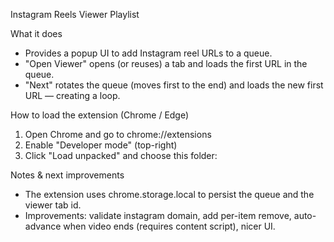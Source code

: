 Instagram Reels Viewer Playlist

What it does

- Provides a popup UI to add Instagram reel URLs to a queue.
- "Open Viewer" opens (or reuses) a tab and loads the first URL in the queue.
- "Next" rotates the queue (moves first to the end) and loads the new first URL — creating a loop.

How to load the extension (Chrome / Edge)

1. Open Chrome and go to chrome://extensions
2. Enable "Developer mode" (top-right)
3. Click "Load unpacked" and choose this folder:

Notes & next improvements

- The extension uses chrome.storage.local to persist the queue and the viewer tab id.
- Improvements: validate instagram domain, add per-item remove, auto-advance when video ends (requires content script), nicer UI.
